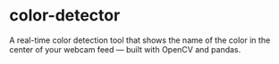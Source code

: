 # color-detector
A real-time color detection tool that shows the name of the color in the center of your webcam feed — built with OpenCV and pandas.
